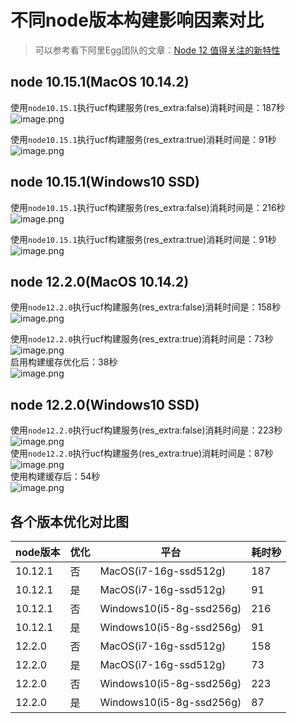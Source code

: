 # 不同node版本构建影响因素对比

> 可以参考看下阿里Egg团队的文章：[Node 12 值得关注的新特性](https://www.yuque.com/egg/nodejs/nodejs-12)


<a name="bf86b"></a>
## node 10.15.1(MacOS 10.14.2)
使用`node10.15.1`执行ucf构建服务(res_extra:false)消耗时间是：187秒<br />![image.png](http://cdn.nlark.com/yuque/0/2019/png/192735/1557995767171-d801d97c-fd81-4b0f-9569-ffae45792ef7.png#align=left&display=inline&height=382&name=image.png&originHeight=764&originWidth=1454&size=283402&status=done&width=727)

使用`node10.15.1`执行ucf构建服务(res_extra:true)消耗时间是：91秒<br />![image.png](http://cdn.nlark.com/yuque/0/2019/png/192735/1557996022688-5a7c8e83-7a0d-47df-913c-7ac0d532ddc9.png#align=left&display=inline&height=444&name=image.png&originHeight=888&originWidth=1476&size=328260&status=done&width=738)

<a name="U1UJX"></a>
## node 10.15.1(Windows10 SSD)
使用`node10.15.1`执行ucf构建服务(res_extra:false)消耗时间是：216秒<br />![image.png](http://cdn.nlark.com/yuque/0/2019/png/192735/1557996151969-51865341-d4a0-4952-84db-77add4395d3c.png#align=left&display=inline&height=260&name=image.png&originHeight=519&originWidth=993&size=505619&status=done&width=496.5)

使用`node10.15.1`执行ucf构建服务(res_extra:true)消耗时间是：91秒<br />![image.png](http://cdn.nlark.com/yuque/0/2019/png/192735/1557996227708-ce9ed86e-df02-40e6-b323-b2536f698dfe.png#align=left&display=inline&height=299&name=image.png&originHeight=597&originWidth=991&size=515102&status=done&width=495.5)

<a name="Pelcc"></a>
## node 12.2.0(MacOS 10.14.2)
使用`node12.2.0`执行ucf构建服务(res_extra:false)消耗时间是：158秒<br />![image.png](http://cdn.nlark.com/yuque/0/2019/png/192735/1557997276309-17db653c-8729-4c54-a1e3-92fb04d7b4fd.png#align=left&display=inline&height=486&name=image.png&originHeight=972&originWidth=1184&size=242130&status=done&width=592)

使用`node12.2.0`执行ucf构建服务(res_extra:true)消耗时间是：73秒<br />![image.png](http://cdn.nlark.com/yuque/0/2019/png/192735/1557996784442-e7d82a98-88fc-4e3e-bc46-c036df307b89.png#align=left&display=inline&height=486&name=image.png&originHeight=972&originWidth=1184&size=247766&status=done&width=592)<br />启用构建缓存优化后：38秒<br />![image.png](http://cdn.nlark.com/yuque/0/2019/png/192735/1557996898329-5ddcad85-8844-4080-95d8-05163c3e6d08.png#align=left&display=inline&height=486&name=image.png&originHeight=972&originWidth=1184&size=190220&status=done&width=592)

<a name="DgoWq"></a>
## node 12.2.0(Windows10 SSD)
使用`node12.2.0`执行ucf构建服务(res_extra:false)消耗时间是：223秒<br />![image.png](http://cdn.nlark.com/yuque/0/2019/png/192735/1557997768363-8c0b8366-b32e-4a82-a126-ca4e41fac48c.png#align=left&display=inline&height=337&name=image.png&originHeight=674&originWidth=989&size=435412&status=done&width=494.5)<br />使用`node12.2.0`执行ucf构建服务(res_extra:true)消耗时间是：87秒<br />![image.png](http://cdn.nlark.com/yuque/0/2019/png/192735/1557997078635-689cedc8-c478-4923-8289-76867f2ad449.png#align=left&display=inline&height=337&name=image.png&originHeight=674&originWidth=989&size=578650&status=done&width=494.5)<br />使用构建缓存后：54秒<br />![image.png](http://cdn.nlark.com/yuque/0/2019/png/192735/1557997132594-55dccd09-4aa9-4552-baaa-c8e207e1b391.png#align=left&display=inline&height=337&name=image.png&originHeight=674&originWidth=989&size=690026&status=done&width=494.5)

<a name="Cqpzf"></a>
## 各个版本优化对比图

| node版本 | 优化 | 平台 | 耗时秒 |
| --- | --- | --- | --- |
| 10.12.1 | 否 | MacOS(i7-16g-ssd512g) | 187 |
| 10.12.1 | 是 | MacOS(i7-16g-ssd512g) | 91 |
| 10.12.1 | 否 | Windows10(i5-8g-ssd256g) | 216 |
| 10.12.1 | 是 | Windows10(i5-8g-ssd256g) | 91 |
| 12.2.0 | 否 | MacOS(i7-16g-ssd512g) | 158 |
| 12.2.0 | 是 | MacOS(i7-16g-ssd512g) | 73 |
| 12.2.0 | 否 | Windows10(i5-8g-ssd256g) | 223 |
| 12.2.0 | 是 | Windows10(i5-8g-ssd256g) | 87 |


